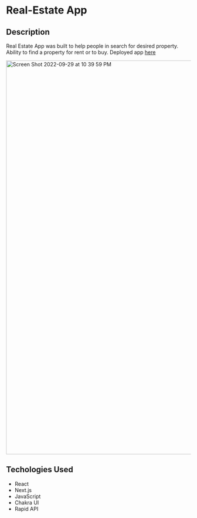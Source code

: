 # Real-Estate App

## Description

Real Estate App was built to help people in search for desired property. Ability to find a property for rent or to buy. Deployed app 
[here](https://superlative-narwhal-7b81e0.netlify.app/)



<img width="1073" alt="Screen Shot 2022-09-29 at 10 39 59 PM" src="https://user-images.githubusercontent.com/89114955/193178545-a6a82b78-ecb4-4a66-bdf7-383dfe659c7d.png">

## Techologies Used

* React
* Next.js
* JavaScript
* Chakra UI
* Rapid API
